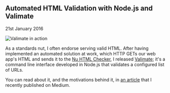 ## Automated HTML Validation with Node.js and Valimate

<time datetime="2016-01-21">21st January 2016</time>

<img src="https://cdn-images-1.medium.com/max/1180/1*Alo-zyOO0nrjkbVdN4DeDg.png" alt="Valimate in action" class="blog-post__image--primary" />

As a standards nut, I often endorse serving valid HTML. After having implemented an automated solution at work, which HTTP GETs our web app's HTML and sends it to the [Nu HTML Checker](https://github.com/validator/validator), I released [Valimate](https://github.com/jamesseanwright/valimate); it's a command line interface developed in Node.js that validates a configured list of URLs.

You can read about it, and the motivations behind it, in [an article](https://medium.com/@jamesseanwright/automatically-validate-html-with-node-js-and-valimate-196c71a349bf#.wg3pz6m1a) that I recently published on Medium.
